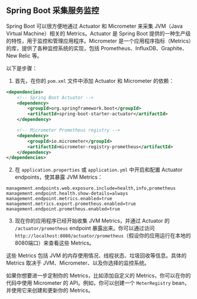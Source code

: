## Spring Boot 采集服务监控 

Spring Boot 可以很方便地通过 Actuator 和 Micrometer 来采集 JVM（Java Virtual Machine）相关的 Metrics。Actuator 是 Spring Boot 提供的一种生产级的特性，用于监控和管理应用程序。Micrometer 是一个应用程序指标（Metrics）的库，提供了各种监控系统的实现，包括 Prometheus、InfluxDB、Graphite、New Relic 等。

以下是步骤：

1. 首先，在你的 `pom.xml` 文件中添加 Actuator 和 Micrometer 的依赖：

```xml
<dependencies>
    <!-- Spring Boot Actuator -->
    <dependency>
        <groupId>org.springframework.boot</groupId>
        <artifactId>spring-boot-starter-actuator</artifactId>
    </dependency>

    <!-- Micrometer Prometheus registry -->
    <dependency>
        <groupId>io.micrometer</groupId>
        <artifactId>micrometer-registry-prometheus</artifactId>
    </dependency>
</dependencies>
```

2. 在 `application.properties` 或 `application.yml` 中开启和配置 Actuator endpoints，使其暴露 JVM Metrics：

```properties
management.endpoints.web.exposure.include=health,info,prometheus
management.endpoint.health.show-details=always
management.endpoint.metrics.enabled=true
management.metrics.export.prometheus.enabled=true
management.endpoint.prometheus.enabled=true
```

3. 现在你的应用程序已经开始收集 JVM Metrics，并通过 Actuator 的 `/actuator/prometheus` endpoint 暴露出来。你可以通过访问 `http://localhost:8080/actuator/prometheus`（假设你的应用运行在本地的8080端口）来查看这些 Metrics。

这些 Metrics 包括 JVM 的内存使用情况、线程状态、垃圾回收等信息。具体的 Metrics 取决于 JVM、Micrometer、以及你选择的监控系统。

如果你想要进一步定制你的 Metrics，比如添加自定义的 Metrics，你可以在你的代码中使用 Micrometer 的 API。例如，你可以创建一个 `MeterRegistry` bean，并使用它来创建和更新你的 Metrics。

